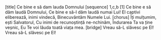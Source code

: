 [title] Ce bine e să dam lauda Domnului
[sequence] 1,c,b
[1]
Ce bine e să dăm laudă Domnului,
Ce bine e să-I dăm laudă numai Lui!
El captivi eliberează, inimi vindecă,
Binecuvântăm Numele Lui.
[chorus]
Îți mulțumim, ești Salvatorul,
Cu inimi de recunoștință ne-nchinăm,
Îndurarea Ta va ține veșnic,
Eu Te voi lăuda toată viața mea.
[bridge]
Vreau să-L slăvesc pe El!
Vreau să-L slăvesc pe El!

